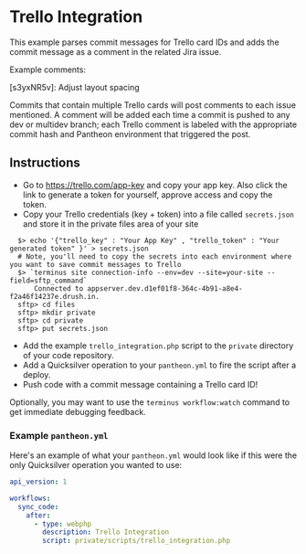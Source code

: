 # Trello Integration #

This example parses commit messages for Trello card IDs and adds the commit message as a comment in the related Jira issue.

Example comments:

  [s3yxNR5v]: Adjust layout spacing

Commits that contain multiple Trello cards will post comments to each issue mentioned. A comment will be added each time a commit is pushed to any dev or multidev branch; each Trello comment is labeled with the appropriate commit hash and Pantheon environment that triggered the post.

## Instructions ##

- Go to https://trello.com/app-key and copy your app key. Also click the link to generate a token for yourself, approve access and copy the token.
- Copy your Trello credentials (key + token) into a file called `secrets.json` and store it in the private files area of your site

```shell
  $> echo '{"trello_key" : "Your App Key" , "trello_token" : "Your generated token" }' > secrets.json
  # Note, you'll need to copy the secrets into each environment where you want to save commit messages to Trello
  $> `terminus site connection-info --env=dev --site=your-site --field=sftp_command`
      Connected to appserver.dev.d1ef01f8-364c-4b91-a8e4-f2a46f14237e.drush.in.
  sftp> cd files
  sftp> mkdir private
  sftp> cd private
  sftp> put secrets.json

```
- Add the example `trello_integration.php` script to the `private` directory of your code repository.
- Add a Quicksilver operation to your `pantheon.yml` to fire the script after a deploy.
- Push code with a commit message containing a Trello card ID!

Optionally, you may want to use the `terminus workflow:watch` command to get immediate debugging feedback.

### Example `pantheon.yml` ###

Here's an example of what your `pantheon.yml` would look like if this were the only Quicksilver operation you wanted to use:

```yaml
api_version: 1

workflows:
  sync_code:
    after:
      - type: webphp
        description: Trello Integration
        script: private/scripts/trello_integration.php
```
